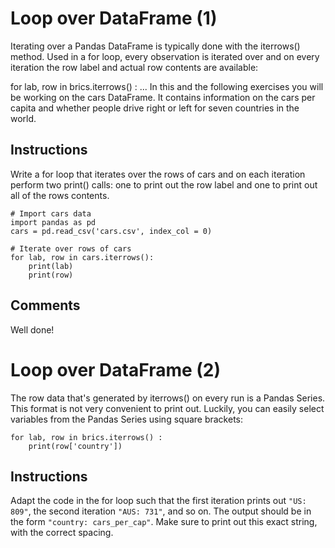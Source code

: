 # Loop over DataFrame (1)
Iterating over a Pandas DataFrame is typically done with the iterrows() method. Used in a for loop, every observation is iterated over and on every iteration the row label and actual row contents are available:

for lab, row in brics.iterrows() :
    ...
In this and the following exercises you will be working on the cars DataFrame. It contains information on the cars per capita and whether people drive right or left for seven countries in the world.

## Instructions
Write a for loop that iterates over the rows of cars and on each iteration perform two print() calls: one to print out the row label and one to print out all of the rows contents.

```{python}
# Import cars data
import pandas as pd
cars = pd.read_csv('cars.csv', index_col = 0)

# Iterate over rows of cars
for lab, row in cars.iterrows():
    print(lab)
    print(row)
```

## Comments
Well done!

# Loop over DataFrame (2)
The row data that's generated by iterrows() on every run is a Pandas Series. This format is not very convenient to print out. Luckily, you can easily select variables from the Pandas Series using square brackets:

```{python}
for lab, row in brics.iterrows() :
    print(row['country'])
``` 

## Instructions
Adapt the code in the for loop such that the first iteration prints out `"US: 809"`, the second iteration `"AUS: 731"`, and so on. The output should be in the form `"country: cars_per_cap"`. Make sure to print out this exact string, with the correct spacing.
